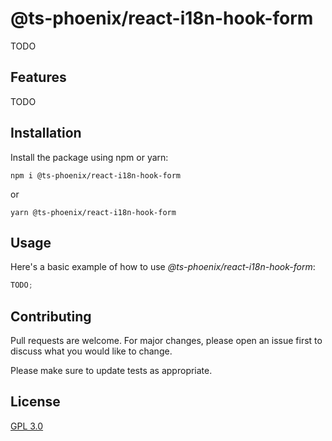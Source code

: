 # @ts-phoenix/react-i18n-hook-form

TODO

## Features

TODO

## Installation

Install the package using npm or yarn:

```
npm i @ts-phoenix/react-i18n-hook-form
```

or

```
yarn @ts-phoenix/react-i18n-hook-form
```

## Usage

Here's a basic example of how to use _@ts-phoenix/react-i18n-hook-form_:

```ts
TODO;
```

## Contributing

Pull requests are welcome. For major changes, please open an issue first
to discuss what you would like to change.

Please make sure to update tests as appropriate.

## License

[GPL 3.0](https://choosealicense.com/licenses/gpl-3.0/)
